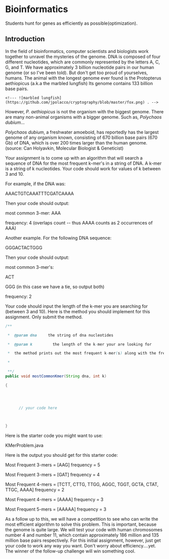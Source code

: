 # Bioinformatics
Students hunt for genes as efficiently as possible(optimization).

## Introduction
In the field of bioinformatics, computer scientists and biologists work together to unravel the mysteries of the genome.  DNA is composed of four different nucleotides, which are commonly represented by the letters A, C, G, and T.  We have approximately 3 billion nucleotide pairs in our human genome (or so I've been told).  But don't get too proud of yourselves, humans.  The animal with the longest genome ever found is the Protopterus aethiopicus (a.k.a the marbled lungfish) Its genome contains 133 billion base pairs.  

    <!--- ![marbled lungfish](https://github.com/jpolacco/cryptography/blob/master/fox.png) . -->

 
However, *P. aethiopicus* is not the organism with the biggest genome. There are many non-animal organisms with a bigger genome. Such as, *Polychaos dubium*...

*Polychaos dubium*, a freshwater amoeboid, has reportedly has the largest genome of any organism known, consisting of 670 billion base pairs (670 Gb) of DNA, which is over 200 times larger than the human genome.  (source: Can Holyavkin, Molecular Biologist & Geneticist)

Your assignment is to come up with an algorithm that will search a sequence of DNA for the most frequent k-mer's in a string of DNA.  A k-mer is a string of k nucleotides.  Your code should work for values of k between 3 and 10.  
 
For example, if the DNA was:

AAACTGTCAAATTTCGATCAAAA

Then your code should output:

most common 3-mer:  AAA

frequency:  4  (overlaps count -- thus AAAA counts as 2 occurrences of AAA)

Another example.  For the following DNA sequence:  

GGGACTACTGGG

Then your code should output:

most common 3-mer's:  

ACT 

GGG  (in this case we have a tie, so output both)

frequency:  2  

Your code should input the length of the k-mer you are searching for (between 3 and 10).
Here is the method you should implement for this assignment.  Only submit the method.

```java
/**

 *  @param dna     the string of dna nucleotides

 *  @param k         the length of the k-mer your are looking for

 *  the method prints out the most frequent k-mer(s) along with the frequency

 *

 **/ 
public void mostCommonKmer(String dna, int k)

{


 

      // your code here

 

}
```
 

Here is the starter code you might want to use:

KMerProblem.java

Here is the output you should get for this starter code:

Most Frequent 3-mers = [AAG] frequency = 5

Most Frequent 3-mers = [GAT] frequency = 4

Most Frequent 4-mers = [TCTT, CTTG, TTGG, AGGC, TGGT, GCTA, CTAT, TTGC, AAAA] frequency = 2

Most Frequent 4-mers = [AAAA] frequency = 3

Most Frequent 5-mers = [AAAAA] frequency = 3 

As a follow up to this, we will have a competition to see who can write the most efficient algorithm to solve this problem.  This is important, because the genome is quite large.  We will test your code with human chromosomes number 4 and number 11, which contain approximately 186  million and 135 million base pairs respectively.  For this initial assignment, however, just get your code to work any way you want.  Don't worry about efficiency....yet.  The winner of the follow-up challenge will win something cool.
